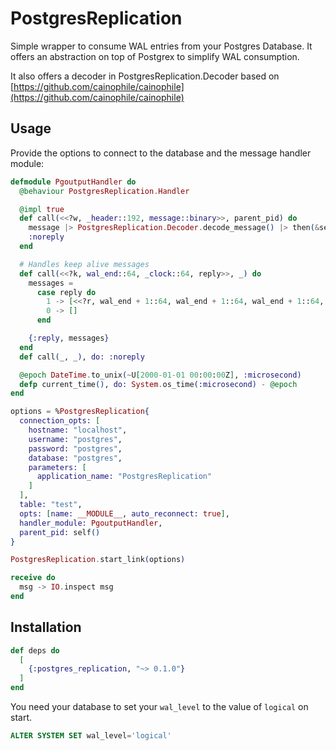 # PostgresReplication

Simple wrapper to consume WAL entries from your Postgres Database. It offers an abstraction on top of Postgrex to simplify WAL consumption.

It also offers a decoder in PostgresReplication.Decoder based on [https://github.com/cainophile/cainophile](https://github.com/cainophile/cainophile)

## Usage
Provide the options to connect to the database and the message handler module:

```elixir
defmodule PgoutputHandler do
  @behaviour PostgresReplication.Handler

  @impl true
  def call(<<?w, _header::192, message::binary>>, parent_pid) do
    message |> PostgresReplication.Decoder.decode_message() |> then(&send(parent_pid, &1))
    :noreply
  end

  # Handles keep alive messages
  def call(<<?k, wal_end::64, _clock::64, reply>>, _) do
    messages =
      case reply do
        1 -> [<<?r, wal_end + 1::64, wal_end + 1::64, wal_end + 1::64, current_time()::64, 0>>]
        0 -> []
      end

    {:reply, messages}
  end
  def call(_, _), do: :noreply

  @epoch DateTime.to_unix(~U[2000-01-01 00:00:00Z], :microsecond)
  defp current_time(), do: System.os_time(:microsecond) - @epoch
end

options = %PostgresReplication{
  connection_opts: [
    hostname: "localhost",
    username: "postgres",
    password: "postgres",
    database: "postgres",
    parameters: [
      application_name: "PostgresReplication"
    ]
  ],
  table: "test",
  opts: [name: __MODULE__, auto_reconnect: true],
  handler_module: PgoutputHandler,
  parent_pid: self()
}

PostgresReplication.start_link(options)

receive do
  msg -> IO.inspect msg
end
```

## Installation

```elixir
def deps do
  [
    {:postgres_replication, "~> 0.1.0"}
  ]
end
```

You need your database to set your `wal_level` to the value of `logical` on start.

```sql
ALTER SYSTEM SET wal_level='logical'
```

